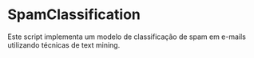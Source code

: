 # SpamClassification
Este script implementa um modelo de classificação de spam em e-mails utilizando técnicas de text mining.

